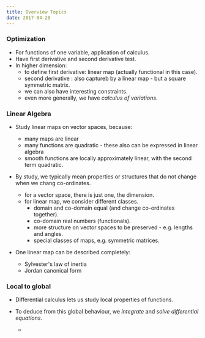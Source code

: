 ```yaml
---
title: Overview Topics
date: 2017-04-28
---
```


### Optimization
* For functions of one variable, application of calculus.
* Have first derivative and second derivative test.
* In higher dimension:
  - to define first derivative: linear map (actually functional in this case).
  - second derivative : also captureb by a linear map - but a square symmetric matrix.
  - we can also have interesting constraints.
  - even more generally, we have _calculus of variations_.
  
 ### Linear Algebra
 * Study linear maps on vector spaces, because: 
   - many maps are linear
   - many functions are quadratic - these also can be expressed in linear algebra
   - smooth functions are locally approximately linear, with the second term quadratic.
    
 * By study, we typically mean properties or structures that do not change when we chang co-ordinates.
   - for a vector space, there is just one, the dimension.
   - for linear map, we consider different classes.
     - domain and co-domain equal (and change co-ordinates together).
     - co-domain real numbers (functionals).
     - more structure on vector spaces to be preserved - e.g. lengths and angles.
     - special classes of maps, e.g. symmetric matrices.
* One linear map can be described completely:
  - Sylvester's law of inertia
  - Jordan canonical form


 ### Local to global
 * Differential calculus lets us study local properties of functions.
 * To deduce from this global behaviour, we _integrate_ and _solve differential equations_.
 
 
   - 
    
